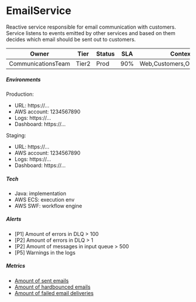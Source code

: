 # EmailService

Reactive service responsible for email communication with customers.
Service listens to events emitted by other services and based on them
decides which email should be sent out to customers.   

Owner|Tier|Status|SLA|Contexts
---|---|---|---|---
CommunicationsTeam|Tier2|Prod|90%|Web,Customers,Orders,Catalog

##### Environments

Production:

- URL: https://...
- AWS account: 1234567890
- Logs: https://...
- Dashboard: https://...

Staging:

- URL: https://...
- AWS account: 1234567890
- Logs: https://...
- Dashboard: https://... 

##### Tech

- Java: implementation
- AWS ECS: execution env 
- AWS SWF: workflow engine

##### Alerts

- [P1] Amount of errors in DLQ > 100
- [P2] Amount of errors in DLQ > 1
- [P2] Amount of messages in input queue > 500
- [P5] Warnings in the logs

##### Metrics

- [Amount of sent emails](https://...)
- [Amount of hardbounced emails](https://...)
- [Amount of failed email deliveries](https://...)
